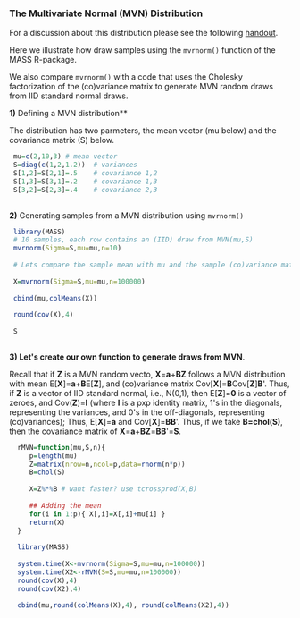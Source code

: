 

### The Multivariate Normal (MVN) Distribution

For a discussion about this distribution please see the following [handout](https://github.com/gdlc/STAT_COMP/blob/master/SimulatingRandomVariables.pdf).

Here we illustrate how draw samples using the `mvrnorm()` function of the MASS R-package.

We also compare `mvrnorm()` with a code that uses the Cholesky factorization of the (co)variance matrix to generate MVN random draws from IID standard normal draws.


**1)** Defining a MVN distribution**

The distribution has two parmeters, the mean vector (mu below) and the covariance matrix (S) below.

```r
 mu=c(2,10,3) # mean vector
 S=diag(c(1,2,1.2))  # variances
 S[1,2]=S[2,1]=.5    # covariance 1,2
 S[1,3]=S[3,1]=.2    # covariance 1,3
 S[3,2]=S[2,3]=.4    # covariance 2,3  
 
```

**2)** Generating samples from a MVN distribution using `mvrnorm()`
```r
 library(MASS)
 # 10 samples, each row contains an (IID) draw from MVN(mu,S)
 mvrnorm(Sigma=S,mu=mu,n=10)
 
 # Lets compare the sample mean with mu and the sample (co)variance matrix with S
 
 X=mvrnorm(Sigma=S,mu=mu,n=100000)
 
 cbind(mu,colMeans(X))
 
 round(cov(X),4)
 
 S
 
```

**3) Let's create our own function to generate draws from MVN**.

Recall that if **Z** is a MVN random vecto, **X**=**a**+**BZ** follows a MVN distribution with mean E[**X**]=**a**+**B**E[**Z**], 
and (co)variance matrix Cov[**X**[=**B**Cov[**Z**]**B**'. Thus, if **Z** is a vector of IID standard normal, i.e., N(0,1), then E[**Z**]=**0** is a vector of zeroes, and Cov(**Z**)=**I** (where **I** is a pxp identity matrix, 1's in the diagonals, representing the variances, and 0's in the off-diagonals, representing (co)variances); Thus, E[**X**]=**a** and Cov[**X**]=**BB**'. Thus, if we take **B=chol(S)**, then the covariance matrix of **X**=**a**+**BZ**=**BB**'=**S**.


```r
  rMVN=function(mu,S,n){
     p=length(mu)
     Z=matrix(nrow=n,ncol=p,data=rnorm(n*p))
     B=chol(S) 
     
     X=Z%*%B # want faster? use tcrossprod(X,B)
     
     ## Adding the mean
     for(i in 1:p){ X[,i]=X[,i]+mu[i] }
     return(X)
  }
  
  library(MASS)
  
  system.time(X<-mvrnorm(Sigma=S,mu=mu,n=100000))
  system.time(X2<-rMVN(S=S,mu=mu,n=100000))
  round(cov(X),4)
  round(cov(X2),4)
  
  cbind(mu,round(colMeans(X),4), round(colMeans(X2),4))
```
